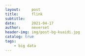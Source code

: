 ```yaml
---
layout:     post
title:      flink
subtitle:   
date:       2021-04-17
author:     neverset
header-img: img/post-bg-kuaidi.jpg
catalog: true
tags:
    - big data
---
```


